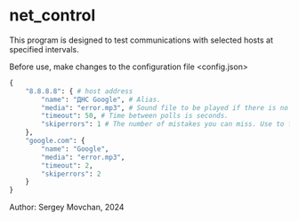 # net_control

This program is designed to test communications with selected hosts at specified intervals.

Before use, make changes to the configuration file <config.json>

```python
{
    "8.8.8.8": { # host address
        "name": "ДНС Google", # Alias.
        "media": "error.mp3", # Sound file to be played if there is no connection.
        "timeout": 50, # Time between polls is seconds.
        "skiperrors": 1 # The number of mistakes you can miss. Use to filter out fake disconnections.
    },
    "google.com": {
        "name": "Google",
        "media": "error.mp3",
        "timeout": 2,
        "skiperrors": 2
    }
}
```


Author: Sergey Movchan, 2024
